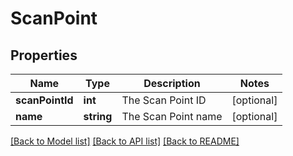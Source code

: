 # ScanPoint

## Properties
Name | Type | Description | Notes
------------ | ------------- | ------------- | -------------
**scanPointId** | **int** | The Scan Point ID | [optional] 
**name** | **string** | The Scan Point name | [optional] 

[[Back to Model list]](../../README.md#documentation-for-models) [[Back to API list]](../../README.md#documentation-for-api-endpoints) [[Back to README]](../../README.md)

